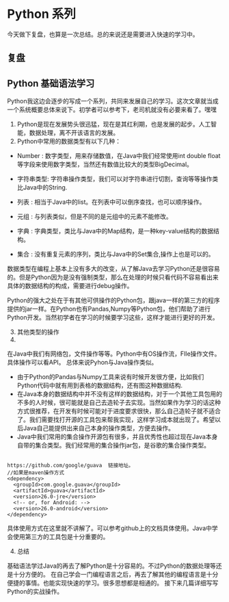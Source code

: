 # Python 系列

今天做下复盘，也算是一次总结。总的来说还是需要进入快速的学习中。

## 复盘

## Python 基础语法学习

Python我这边会逐步的写成一个系列，共同来发展自己的学习。这次文章就当成一个系统概要总体来说下。初学者可以参考下，老司机就没有必要来看了。嘿嘿

1. Python是现在发展势头很迅猛，现在是其红利期，也是发展的起步。人工智能，数据处理，离不开该语言的发展。
2. Python中常用的数据类型有以下几种：

- Number : 数字类型，用来存储数值，在Java中我们经常使用int double float 等字段来使用数字类型，当然还有数值比较大的类型BigDecimal。

- 字符串类型: 字符串操作类型，我们可以对字符串进行切割，查询等等操作类比Java中的String.
- 列表 : 相当于Java中的list。在列表中可以倒序查找，也可以顺序操作。
- 元组 : 与列表类似，但是不同的是元组中的元素不能修改。
-  字典 : 字典类型，类比与Java中的Map结构，是一种key-value结构的数据结构。
-  集合 : 没有重复元素的序列，类比与Java中的Set集合,操作上也是可以的。

数据类型在编程上基本上没有多大的改变，从了解Java去学习Python还是很容易的。但是Python因为是没有强制类型，那么在处理的时候只看代码不容易看出来具体的数据结构的构成，需要进行debug操作。

Python的强大之处在于有其他可供操作的Python包，跟java一样的第三方的程序提供的jar一样。在Python也有Pandas,Numpy等Python包，他们帮助了进行Python开发。当然初学者在学习的时候要学习这些，这样才能进行更好的开发。

3. 其他类型的操作
4. 
在Java中我们有网络包，文件操作等等。Python中有OS操作流，FIle操作文件。具体操作可以看API。
总体来说Pyhon与Java操作类似。
-  由于Python的Pandas与Numpy工具来说有时候开发很方便，比如我们Python代码中就有用到表格的数据结构，还有图这种数据结构.
-  在Java本身的数据结构中并不没有这样的数据结构，对于一个其他工具包用的不多的人时候，很可能就是自己去造轮子去实现。当然如果作为学习的话这种方式很推荐，在开发有时候可能对于进度要求很快，那么自己造轮子就不适合了。我们需要找打开源的工具包来帮我实现，这样学习成本就出现了。希望以后Java自己能提供出来自己本身的操作类型，方便去操作。
- Java中我们常用的集合操作开源包有很多，并且优秀性也超过现在Java本身自带的集合类型。我们经常用的集合操作jar包，是谷歌的集合操作类型。

```maven

https://github.com/google/guava  链接地址。
//如果是maven操作方式
<dependency>
  <groupId>com.google.guava</groupId>
  <artifactId>guava</artifactId>
  <version>26.0-jre</version>
  <!-- or, for Android: -->
  <version>26.0-android</version>
</dependency>
```
具体使用方式在这里就不讲解了。可以参考github上的文档具体使用。Java中学会使用第三方的工具包是十分重要的。

4. 总结

基础语法学过Java的再去了解Python是十分容易的。不过Python的数据处理等还是十分方便的。
在自己学会一门编程语言之后，再去了解其他的编程语言是十分便捷的事情。也能实现快速的学习。很多思想都是相通的。
接下来几篇详细写写Python的实战操作。
